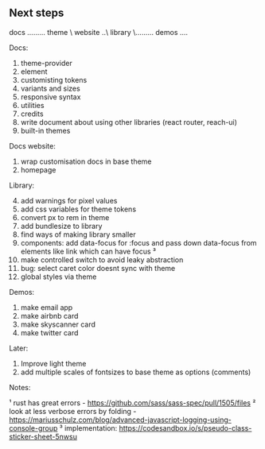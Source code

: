## Next steps

docs .........
theme \\
website ..\\
library \\\.........
demos ....

Docs:

1. theme-provider
2. element
3. customisting tokens
4. variants and sizes
5. responsive syntax
6. utilities
7. credits
8. write document about using other libraries (react router, reach-ui)
9. built-in themes

Docs website:

1. wrap customisation docs in base theme
2. homepage

Library:

4. add warnings for pixel values
5. add css variables for theme tokens
6. convert px to rem in theme
7. add bundlesize to library
8. find ways of making library smaller
9. components: add data-focus for :focus and pass down data-focus from elements like link which can have focus ³
10. make controlled switch to avoid leaky abstraction
11. bug: select caret color doesnt sync with theme
12. global styles via theme

Demos:

1. make email app
2. make airbnb card
3. make skyscanner card
4. make twitter card

Later:

1. Improve light theme
2. add multiple scales of fontsizes to base theme as options (comments)

Notes:

¹ rust has great errors - https://github.com/sass/sass-spec/pull/1505/files
² look at less verbose errors by folding - https://mariusschulz.com/blog/advanced-javascript-logging-using-console-group
³ implementation: https://codesandbox.io/s/pseudo-class-sticker-sheet-5nwsu
